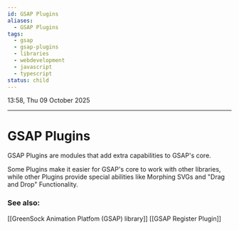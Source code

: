 ```yaml
---
id: GSAP Plugins
aliases:
  - GSAP Plugins
tags:
  - gsap
  - gsap-plugins
  - libraries
  - webdevelopment
  - javascript
  - typescript
status: child
---
```


13:58, Thu 09 October 2025

---

# GSAP Plugins

GSAP Plugins are modules that add extra capabilities to GSAP's core.

Some Plugins make it easier for GSAP's core to work with other libraries, while
other Plugins provide special abilities like Morphing SVGs and "Drag and Drop"
Functionality.

### See also:

[[GreenSock Animation Platfom (GSAP) library]]
[[GSAP Register Plugin]]
